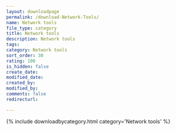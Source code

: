 ```yaml
---
layout: downloadpage
permalink: /download-Network-Tools/
name: Network tools
file_type: category
title: Network tools
description: Network tools
tags:  
category: Network tools
sort_order: 30
rating: 100
is_hidden: false
create_date:
modified_date:
created_by:
modified_by:
comments: false
redirecturl:

---
```



 {% include downloadbycategory.html category='Network tools' %}
